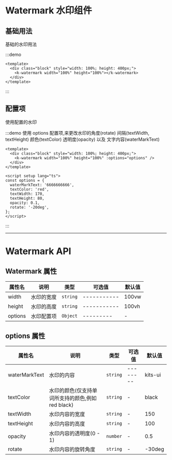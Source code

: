 # Watermark 水印组件

## 基础用法

基础的水印用法

:::demo

```vue
<template>
  <div class="block" style="width: 100%; height: 400px;">
    <k-watermark width="100%" height="100%"></k-watermark>
  </div>
</template>
```

:::

## 配置项

使用配置的水印

:::demo 使用 options 配置项,来更改水印的角度(rotate) 间隔(textWidth, textHeight) 颜色(textColor) 透明度(opacity) 以及 文字内容(waterMarkText)

```vue
<template>
  <div class="block" style="width: 100%; height: 400px;">
    <k-watermark width="100%" height="100%" :options="options" />
  </div>
</template>

<script setup lang="ts">
const options = {
  waterMarkText: '6666666666',
  textColor: 'red',
  textWidth: 170,
  textHeight: 80,
  opacity: 0.1,
  rotate: '-20deg',
};
</script>
```

:::

---

# Watermark API

## Watermark 属性

| 属性名  | 说明       | 类型     | 可选值      | 默认值 |
| ------- | ---------- | -------- | ----------- | ------ |
| width   | 水印的宽度 | `string` | ----------- | 100vw  |
| height  | 水印的高度 | `string` | ----------- | 100vh  |
| options | 水印配置项 | `Object` | ---------   | -      |

## options 属性

| 属性名        | 说明                                              | 类型     | 可选值   | 默认值  |
| ------------- | ------------------------------------------------- | -------- | -------- | ------- |
| waterMarkText | 水印的内容                                        | `string` | -------- | kits-ui |
| textColor     | 水印的颜色(仅支持单词所支持的颜色,例如 red black) | `string` | -        | black   |
| textWidth     | 水印内容的宽度                                    | `string` | -        | 150     |
| textHeight    | 水印内容的高度                                    | `string` | -        | 100     |
| opacity       | 水印内容的透明度(0 - 1)                           | `number` | -        | 0.5     |
| rotate        | 水印内容的旋转角度                                | `string` | -        | -30deg  |
